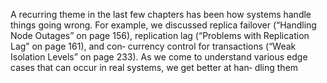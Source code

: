 A recurring theme in the last few chapters has been how systems handle things going
wrong. For example, we discussed replica failover (“Handling Node Outages” on
page 156), replication lag (“Problems with Replication Lag” on page 161), and con‐
currency control for transactions (“Weak Isolation Levels” on page 233). As we come
to understand various edge cases that can occur in real systems, we get better at han‐
dling them
